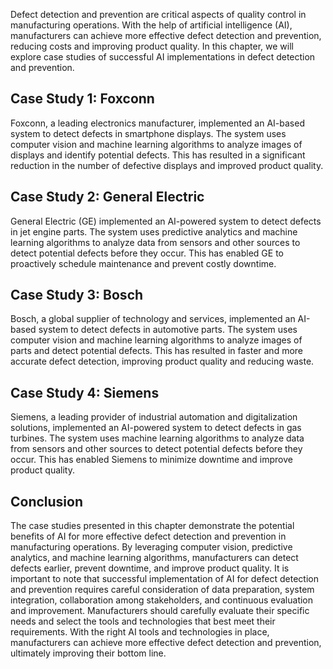 

Defect detection and prevention are critical aspects of quality control in manufacturing operations. With the help of artificial intelligence (AI), manufacturers can achieve more effective defect detection and prevention, reducing costs and improving product quality. In this chapter, we will explore case studies of successful AI implementations in defect detection and prevention.

Case Study 1: Foxconn
---------------------

Foxconn, a leading electronics manufacturer, implemented an AI-based system to detect defects in smartphone displays. The system uses computer vision and machine learning algorithms to analyze images of displays and identify potential defects. This has resulted in a significant reduction in the number of defective displays and improved product quality.

Case Study 2: General Electric
------------------------------

General Electric (GE) implemented an AI-powered system to detect defects in jet engine parts. The system uses predictive analytics and machine learning algorithms to analyze data from sensors and other sources to detect potential defects before they occur. This has enabled GE to proactively schedule maintenance and prevent costly downtime.

Case Study 3: Bosch
-------------------

Bosch, a global supplier of technology and services, implemented an AI-based system to detect defects in automotive parts. The system uses computer vision and machine learning algorithms to analyze images of parts and detect potential defects. This has resulted in faster and more accurate defect detection, improving product quality and reducing waste.

Case Study 4: Siemens
---------------------

Siemens, a leading provider of industrial automation and digitalization solutions, implemented an AI-powered system to detect defects in gas turbines. The system uses machine learning algorithms to analyze data from sensors and other sources to detect potential defects before they occur. This has enabled Siemens to minimize downtime and improve product quality.

Conclusion
----------

The case studies presented in this chapter demonstrate the potential benefits of AI for more effective defect detection and prevention in manufacturing operations. By leveraging computer vision, predictive analytics, and machine learning algorithms, manufacturers can detect defects earlier, prevent downtime, and improve product quality. It is important to note that successful implementation of AI for defect detection and prevention requires careful consideration of data preparation, system integration, collaboration among stakeholders, and continuous evaluation and improvement. Manufacturers should carefully evaluate their specific needs and select the tools and technologies that best meet their requirements. With the right AI tools and technologies in place, manufacturers can achieve more effective defect detection and prevention, ultimately improving their bottom line.
